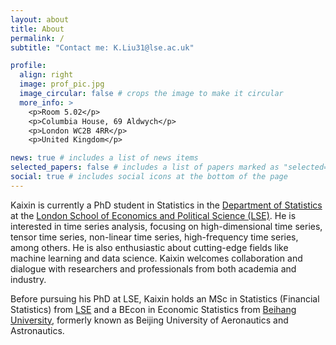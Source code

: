 ```yaml
---
layout: about
title: About
permalink: /
subtitle: "Contact me: K.Liu31@lse.ac.uk"

profile:
  align: right
  image: prof_pic.jpg
  image_circular: false # crops the image to make it circular
  more_info: >
    <p>Room 5.02</p>
    <p>Columbia House, 69 Aldwych</p>
    <p>London WC2B 4RR</p>
    <p>United Kingdom</p>

news: true # includes a list of news items
selected_papers: false # includes a list of papers marked as "selected={true}"
social: true # includes social icons at the bottom of the page
---
```


Kaixin is currently a PhD student in Statistics in the [Department of Statistics](https://www.lse.ac.uk/statistics) at the [London School of Economics and Political Science (LSE)](https://www.lse.ac.uk/). He is interested in time series analysis, focusing on high-dimensional time series, tensor time series, non-linear time series, high-frequency time series, among others. He is also enthusiastic about cutting-edge fields like machine learning and data science. Kaixin welcomes collaboration and dialogue with researchers and professionals from both academia and industry.

Before pursuing his PhD at LSE, Kaixin holds an MSc in Statistics (Financial Statistics) from [LSE](https://www.lse.ac.uk/) and a BEcon in Economic Statistics from [Beihang University](https://ev.buaa.edu.cn/), formerly known as Beijing University of Aeronautics and Astronautics.
